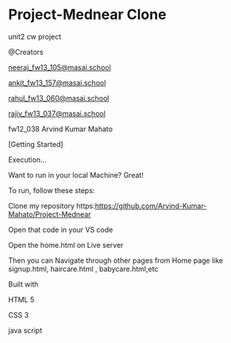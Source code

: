# Project-Mednear Clone
unit2 cw project 

@Creators

neeraj_fw13_105@masai.school

ankit_fw13_157@masai.school

rahul_fw13_060@masai.school

rajiv_fw13_037@masai.school

fw12_038 Arvind Kumar Mahato

[Getting Started]

Execution...

Want to run in your local Machine? Great!

To run, follow these steps:

Clone my repository https:https://github.com/Arvind-Kumar-Mahato/Project-Mednear

Open that code in your VS code

Open the home.html on Live server

Then you can Navigate through other pages from Home page like signup.html, haircare.html , babycare.html,etc

Built with

HTML 5

CSS 3

java script
